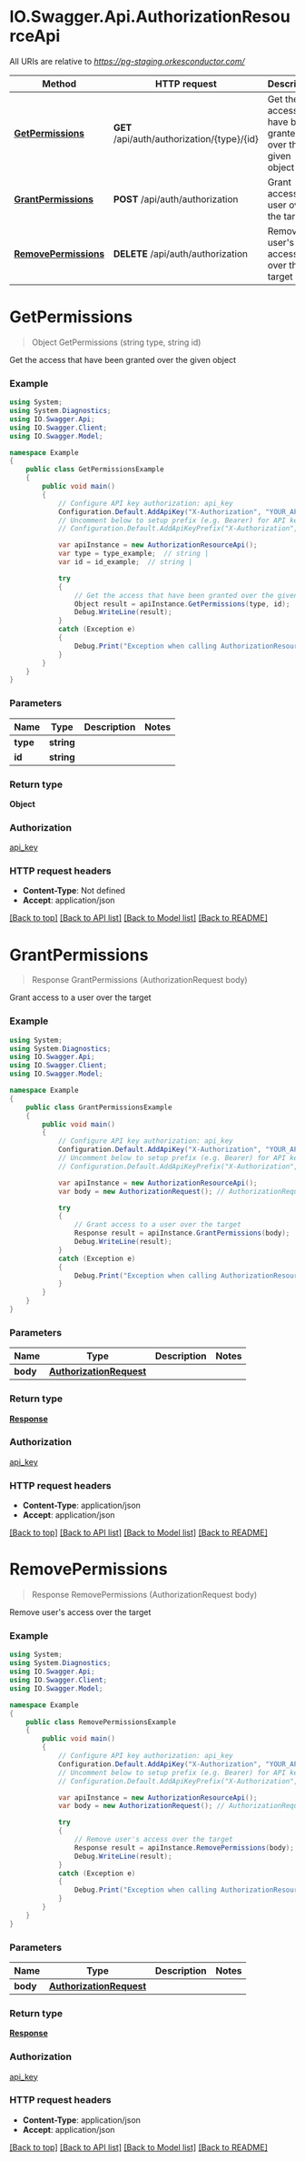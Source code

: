 # IO.Swagger.Api.AuthorizationResourceApi

All URIs are relative to *https://pg-staging.orkesconductor.com/*

Method | HTTP request | Description
------------- | ------------- | -------------
[**GetPermissions**](AuthorizationResourceApi.md#getpermissions) | **GET** /api/auth/authorization/{type}/{id} | Get the access that have been granted over the given object
[**GrantPermissions**](AuthorizationResourceApi.md#grantpermissions) | **POST** /api/auth/authorization | Grant access to a user over the target
[**RemovePermissions**](AuthorizationResourceApi.md#removepermissions) | **DELETE** /api/auth/authorization | Remove user&#x27;s access over the target

<a name="getpermissions"></a>
# **GetPermissions**
> Object GetPermissions (string type, string id)

Get the access that have been granted over the given object

### Example
```csharp
using System;
using System.Diagnostics;
using IO.Swagger.Api;
using IO.Swagger.Client;
using IO.Swagger.Model;

namespace Example
{
    public class GetPermissionsExample
    {
        public void main()
        {
            // Configure API key authorization: api_key
            Configuration.Default.AddApiKey("X-Authorization", "YOUR_API_KEY");
            // Uncomment below to setup prefix (e.g. Bearer) for API key, if needed
            // Configuration.Default.AddApiKeyPrefix("X-Authorization", "Bearer");

            var apiInstance = new AuthorizationResourceApi();
            var type = type_example;  // string | 
            var id = id_example;  // string | 

            try
            {
                // Get the access that have been granted over the given object
                Object result = apiInstance.GetPermissions(type, id);
                Debug.WriteLine(result);
            }
            catch (Exception e)
            {
                Debug.Print("Exception when calling AuthorizationResourceApi.GetPermissions: " + e.Message );
            }
        }
    }
}
```

### Parameters

Name | Type | Description  | Notes
------------- | ------------- | ------------- | -------------
 **type** | **string**|  | 
 **id** | **string**|  | 

### Return type

**Object**

### Authorization

[api_key](../README.md#api_key)

### HTTP request headers

 - **Content-Type**: Not defined
 - **Accept**: application/json

[[Back to top]](#) [[Back to API list]](../README.md#documentation-for-api-endpoints) [[Back to Model list]](../README.md#documentation-for-models) [[Back to README]](../README.md)
<a name="grantpermissions"></a>
# **GrantPermissions**
> Response GrantPermissions (AuthorizationRequest body)

Grant access to a user over the target

### Example
```csharp
using System;
using System.Diagnostics;
using IO.Swagger.Api;
using IO.Swagger.Client;
using IO.Swagger.Model;

namespace Example
{
    public class GrantPermissionsExample
    {
        public void main()
        {
            // Configure API key authorization: api_key
            Configuration.Default.AddApiKey("X-Authorization", "YOUR_API_KEY");
            // Uncomment below to setup prefix (e.g. Bearer) for API key, if needed
            // Configuration.Default.AddApiKeyPrefix("X-Authorization", "Bearer");

            var apiInstance = new AuthorizationResourceApi();
            var body = new AuthorizationRequest(); // AuthorizationRequest | 

            try
            {
                // Grant access to a user over the target
                Response result = apiInstance.GrantPermissions(body);
                Debug.WriteLine(result);
            }
            catch (Exception e)
            {
                Debug.Print("Exception when calling AuthorizationResourceApi.GrantPermissions: " + e.Message );
            }
        }
    }
}
```

### Parameters

Name | Type | Description  | Notes
------------- | ------------- | ------------- | -------------
 **body** | [**AuthorizationRequest**](AuthorizationRequest.md)|  | 

### Return type

[**Response**](Response.md)

### Authorization

[api_key](../README.md#api_key)

### HTTP request headers

 - **Content-Type**: application/json
 - **Accept**: application/json

[[Back to top]](#) [[Back to API list]](../README.md#documentation-for-api-endpoints) [[Back to Model list]](../README.md#documentation-for-models) [[Back to README]](../README.md)
<a name="removepermissions"></a>
# **RemovePermissions**
> Response RemovePermissions (AuthorizationRequest body)

Remove user's access over the target

### Example
```csharp
using System;
using System.Diagnostics;
using IO.Swagger.Api;
using IO.Swagger.Client;
using IO.Swagger.Model;

namespace Example
{
    public class RemovePermissionsExample
    {
        public void main()
        {
            // Configure API key authorization: api_key
            Configuration.Default.AddApiKey("X-Authorization", "YOUR_API_KEY");
            // Uncomment below to setup prefix (e.g. Bearer) for API key, if needed
            // Configuration.Default.AddApiKeyPrefix("X-Authorization", "Bearer");

            var apiInstance = new AuthorizationResourceApi();
            var body = new AuthorizationRequest(); // AuthorizationRequest | 

            try
            {
                // Remove user's access over the target
                Response result = apiInstance.RemovePermissions(body);
                Debug.WriteLine(result);
            }
            catch (Exception e)
            {
                Debug.Print("Exception when calling AuthorizationResourceApi.RemovePermissions: " + e.Message );
            }
        }
    }
}
```

### Parameters

Name | Type | Description  | Notes
------------- | ------------- | ------------- | -------------
 **body** | [**AuthorizationRequest**](AuthorizationRequest.md)|  | 

### Return type

[**Response**](Response.md)

### Authorization

[api_key](../README.md#api_key)

### HTTP request headers

 - **Content-Type**: application/json
 - **Accept**: application/json

[[Back to top]](#) [[Back to API list]](../README.md#documentation-for-api-endpoints) [[Back to Model list]](../README.md#documentation-for-models) [[Back to README]](../README.md)
